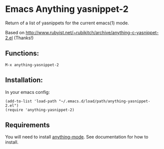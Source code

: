 Emacs Anything yasnippet-2
==========================

Return of a list of yasnippets for the current emacs(1) mode.

Based on http://www.rubyist.net/~rubikitch/archive/anything-c-yasnippet-2.el (Thanks!)

## Functions:

```
M-x anything-yasnippet-2
```

## Installation:

In your emacs config:

```
(add-to-list 'load-path "~/.emacs.d/load/path/anything-yasnippet-2.el")
(require 'anything-yasnippet-2)
```

## Requirements

You will need to install
[anything-mode](http://www.emacswiki.org/emacs/Anything). See
documentation for how to install.
